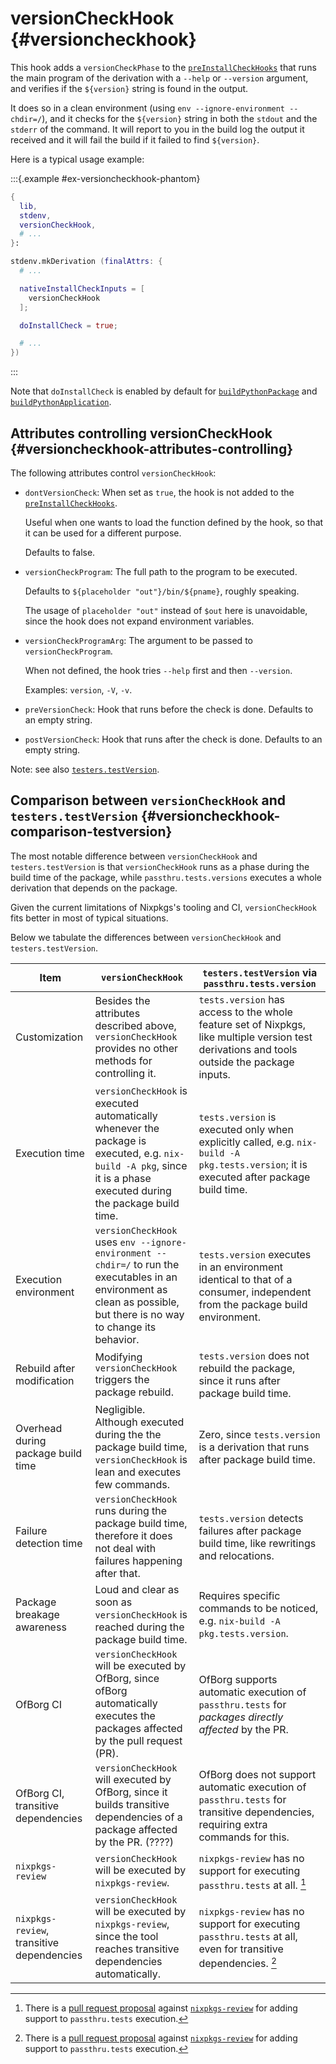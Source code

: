 # versionCheckHook {#versioncheckhook}

This hook adds a `versionCheckPhase` to the [`preInstallCheckHooks`](#ssec-installCheck-phase) that runs the main program of the derivation with a `--help` or `--version` argument, and verifies if the `${version}` string is found in the output.

It does so in a clean environment (using `env --ignore-environment --chdir=/`), and it checks for the `${version}` string in both the `stdout` and the `stderr` of the command. It will report to you in the build log the output it received and it will fail the build if it failed to find `${version}`.

Here is a typical usage example:

:::{.example #ex-versioncheckhook-phantom}

```nix
{
  lib,
  stdenv,
  versionCheckHook,
  # ...
}:

stdenv.mkDerivation (finalAttrs: {
  # ...

  nativeInstallCheckInputs = [
    versionCheckHook
  ];

  doInstallCheck = true;

  # ...
})
```

:::

Note that `doInstallCheck` is enabled by default for [`buildPythonPackage`](#buildpythonpackage-function) and [`buildPythonApplication`](#buildpythonapplication-function).

## Attributes controlling versionCheckHook {#versioncheckhook-attributes-controlling}

The following attributes control `versionCheckHook`:

- `dontVersionCheck`: When set as `true`, the hook is not added to the [`preInstallCheckHooks`](#ssec-installCheck-phase).

  Useful when one wants to load the function defined by the hook, so that it can be used for a different purpose.

  Defaults to false.

- `versionCheckProgram`: The full path to the program to be executed.

   Defaults to `${placeholder "out"}/bin/${pname}`, roughly speaking.

   The usage of `placeholder "out"` instead of `$out` here is unavoidable, since the hook does not expand environment variables.

- `versionCheckProgramArg`: The argument to be passed to `versionCheckProgram`.

  When not defined, the hook tries `--help` first and then `--version`.

  Examples: `version`, `-V`, `-v`.

- `preVersionCheck`: Hook that runs before the check is done. Defaults to an empty string.

- `postVersionCheck`: Hook that runs after the check is done. Defaults to an empty string.

Note: see also [`testers.testVersion`](#tester-testVersion).

## Comparison between `versionCheckHook` and `testers.testVersion` {#versioncheckhook-comparison-testversion}

The most notable difference between `versionCheckHook` and `testers.testVersion` is that `versionCheckHook` runs as a phase during the build time of the package, while `passthru.tests.versions` executes a whole derivation that depends on the package.

Given the current limitations of Nixpkgs's tooling and CI, `versionCheckHook` fits better in most of typical situations.

Below we tabulate the differences between `versionCheckHook` and `testers.testVersion`.

| Item                                      | `versionCheckHook`                                                                                                                                                      | `testers.testVersion` via `passthru.tests.version`                                                                                           |
|-------------------------------------------|-------------------------------------------------------------------------------------------------------------------------------------------------------------------------|----------------------------------------------------------------------------------------------------------------------------------------------|
| Customization                             | Besides the attributes described above, `versionCheckHook` provides no other methods for controlling it.                                                                | `tests.version` has access to the whole feature set of Nixpkgs, like multiple version test derivations and tools outside the package inputs. |
| Execution time                            | `versionCheckHook` is executed automatically whenever the package is executed, e.g. `nix-build -A pkg`, since it is a phase executed during the package build time.     | `tests.version` is executed only when explicitly called, e.g. `nix-build -A pkg.tests.version`; it is executed after package build time.     |
| Execution environment                     | `versionCheckHook` uses `env --ignore-environment --chdir=/` to run the executables in an environment as clean as possible, but there is no way to change its behavior. | `tests.version` executes in an environment identical to that of a consumer, independent from the package build environment.                  |
| Rebuild after modification                | Modifying `versionCheckHook` triggers the package rebuild.                                                                                                              | `tests.version` does not rebuild the package, since it runs after package build time.                                                        |
| Overhead during package build time        | Negligible. Although executed during the the package build time, `versionCheckHook` is lean and executes few commands.                                                  | Zero, since `tests.version` is a derivation that runs after package build time.                                                              |
| Failure detection time                    | `versionCheckHook` runs during the package build time, therefore it does not deal with failures happening after that.                                                   | `tests.version` detects failures after package build time, like rewritings and relocations.                                                  |
| Package breakage awareness                | Loud and clear as soon as `versionCheckHook` is reached during the package build time.                                                                                  | Requires specific commands to be noticed, e.g. `nix-build -A pkg.tests.version`.                                                             |
| OfBorg CI                                 | `versionCheckHook` will be executed by OfBorg, since ofBorg automatically executes the packages affected by the pull request (PR).                                      | OfBorg supports automatic execution of `passthru.tests` for _packages directly affected_ by the PR.                                          |
| OfBorg CI, transitive dependencies        | `versionCheckHook` will executed by OfBorg, since it builds transitive dependencies of a package affected by the PR. (????)                                             | OfBorg does not support automatic execution of `passthru.tests` for transitive dependencies,  requiring extra commands for this.             |
| `nixpkgs-review`                          | `versionCheckHook` will be executed by `nixpkgs-review`.                                                                                                                | `nixpkgs-review` has no support for executing `passthru.tests` at all. [^1]                                                                  |
| `nixpkgs-review`, transitive dependencies | `versionCheckHook` will be executed by `nixpkgs-review`, since the tool reaches transitive dependencies automatically.                                                  | `nixpkgs-review` has no support for executing `passthru.tests` at all,  even for transitive dependencies. [^1]                               |

[^1]: There is a [pull request proposal](https://github.com/Mic92/nixpkgs-review/pull/397) against [`nixpkgs-review`](https://github.com/Mic92/nixpkgs-review) for adding support to `passthru.tests` execution.

